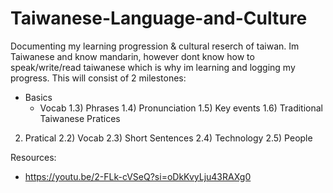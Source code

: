 # Taiwanese-Language-and-Culture
Documenting my learning progression & cultural reserch of taiwan. Im Taiwanese and know mandarin, however dont know how to speak/write/read taiwanese which is why im learning and logging my progress. This will consist of 2 milestones:
- Basics
   - Vocab
   1.3) Phrases
   1.4) Pronunciation
   1.5) Key events
   1.6) Traditional Taiwanese Pratices
2) Pratical
   2.2) Vocab
   2.3) Short Sentences
   2.4) Technology
   2.5) People

Resources:
- https://youtu.be/2-FLk-cVSeQ?si=oDkKvyLju43RAXg0
